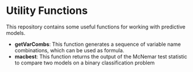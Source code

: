 # Utility Functions
This repository contains some useful functions for working with predictive models. 

* **getVarCombs**: This function generates a sequence of variable name combinations, which can be used as formula.
* **macbest**: This function returns the output of the McNemar test statistic to compare two models on a binary classification problem
